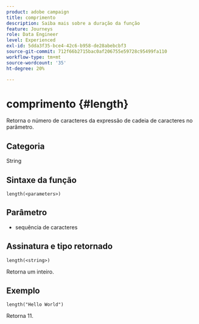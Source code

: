 ```yaml
---
product: adobe campaign
title: comprimento
description: Saiba mais sobre a duração da função
feature: Journeys
role: Data Engineer
level: Experienced
exl-id: 5dda3f35-bce4-42c6-b958-de28abebcbf3
source-git-commit: 712f66b2715bac0af206755e59728c95499fa110
workflow-type: tm+mt
source-wordcount: '35'
ht-degree: 20%

---
```


# comprimento {#length}

Retorna o número de caracteres da expressão de cadeia de caracteres no parâmetro.

## Categoria

String

## Sintaxe da função

`length(<parameters>)`

## Parâmetro

* sequência de caracteres

## Assinatura e tipo retornado

`length(<string>)`

Retorna um inteiro.

## Exemplo

`length("Hello World")`

Retorna 11.
